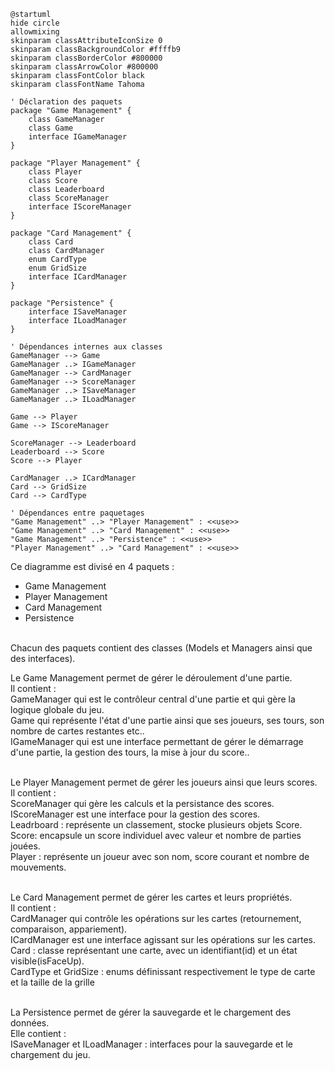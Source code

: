 ``` plantuml
@startuml
hide circle
allowmixing
skinparam classAttributeIconSize 0
skinparam classBackgroundColor #ffffb9
skinparam classBorderColor #800000
skinparam classArrowColor #800000
skinparam classFontColor black
skinparam classFontName Tahoma

' Déclaration des paquets
package "Game Management" {
    class GameManager
    class Game
    interface IGameManager
}

package "Player Management" {
    class Player
    class Score
    class Leaderboard
    class ScoreManager
    interface IScoreManager
}

package "Card Management" {
    class Card
    class CardManager
    enum CardType
    enum GridSize
    interface ICardManager
}

package "Persistence" {
    interface ISaveManager
    interface ILoadManager
}

' Dépendances internes aux classes
GameManager --> Game
GameManager ..> IGameManager
GameManager --> CardManager
GameManager --> ScoreManager
GameManager ..> ISaveManager
GameManager ..> ILoadManager

Game --> Player
Game --> IScoreManager

ScoreManager --> Leaderboard
Leaderboard --> Score
Score --> Player

CardManager ..> ICardManager
Card --> GridSize
Card --> CardType

' Dépendances entre paquetages
"Game Management" ..> "Player Management" : <<use>>
"Game Management" ..> "Card Management" : <<use>>
"Game Management" ..> "Persistence" : <<use>>
"Player Management" ..> "Card Management" : <<use>>
```

Ce diagramme est divisé en 4 paquets : <br>
- Game Management <br>
- Player Management  <br>
- Card Management  <br>
- Persistence  <br> <br>

Chacun des paquets contient des classes (Models et Managers ainsi que des interfaces).  <br>

Le Game Management permet de gérer le déroulement d'une partie. <br>
Il contient  :  <br>
GameManager qui est le contrôleur central d'une partie et qui gère la logique globale du jeu.  <br>
Game qui représente l'état d'une partie ainsi que ses joueurs, ses tours, son nombre de cartes restantes etc..  <br>
IGameManager qui est une interface permettant de gérer le démarrage d'une partie, la gestion des tours, la mise à jour du score..  <br> <br>

Le Player Management permet de gérer les joueurs ainsi que leurs scores.  <br>
Il contient :   <br>
ScoreManager qui gère les calculs et la persistance des scores. <br>
IScoreManager est une interface pour la gestion des scores. <br>
Leadrboard : représente un classement, stocke plusieurs objets Score. <br>
Score: encapsule un score individuel avec valeur et nombre de parties jouées. <br>
Player : représente un joueur avec son nom, score courant et nombre de mouvements. <br>  <br>

Le Card Management permet de gérer les cartes et leurs propriétés.  <br>
Il contient : <br>
CardManager qui contrôle les opérations sur les cartes (retournement, comparaison, appariement).<br>
ICardManager est une interface agissant sur les opérations sur les cartes.<br>
Card : classe représentant une carte, avec un identifiant(id) et un état visible(isFaceUp).<br>
CardType et GridSize : enums définissant respectivement le type de carte et la taille de la grille<br><br>

La Persistence permet de gérer la sauvegarde et le chargement des données. <br>
Elle contient :  <br>
ISaveManager et ILoadManager : interfaces pour la sauvegarde et le chargement du jeu. <br>
